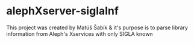 # alephXserver-siglaInf
This project was created by Matúš Šabík & it's purpose is to parse library information from Aleph's Xservices with only SIGLA known
